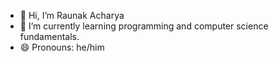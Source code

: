 - 👋 Hi, I’m Raunak Acharya
- 🌱 I’m currently learning programming and computer science fundamentals.
- 😄 Pronouns: he/him

<!---
acharyaraunak/acharyaraunak is a ✨ special ✨ repository because its `README.md` (this file) appears on your GitHub profile.
You can click the Preview link to take a look at your changes.
--->
